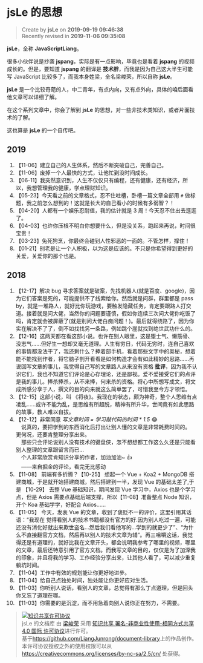 jsLe 的思想
===

> Create by **jsLe** on **2019-09-19 09:46:38**  
> Recently revised in **2019-11-06 09:35:08**

**jsLe**，全称 **JavaScriptLiang**。

很多小伙伴说是抄袭 **jspang**，实际是有一点影响，毕竟也是看着 **jspang** 的视频成长的。但是，要知道 **jspang** 的翻译是 **技术胖**，而我是因为自己这大半生可能写 JavaScript 比较多了，而我本身姓梁，全名梁峻荣，所以自称 **jsLe**。

**jsLe** 是一个比较奇葩的人，中二青年，有点内向，又有点外向，具体的咱后面看他文章可以详细了解。

在这个系列文章中，你会了解到 **jsLe** 的思想，对一些非技术类知识，或者片面技术的了解。

这也算是 **jsLe** 的一个自传吧。

## 2019

1. 【11-06】建立自己的人生体系，然后不断突破自己，完善自己。
2. 【11-06】废掉一个人最快的方式，让他忙到没时间成长。
3. 【06-11】我突然意识到，人生不仅仅只有编程，还有健康，还有经济，所以，我想管理我的健康，学点理财知识。
4. 【05-23】今天看之前的文章格式，忍不住吐槽，卧槽一篇文章全部用 `#` 做标题，我之前怎么想到的！这就是长大的自己看小的时候有多弱智？！
5. 【04-20】人都有一个娱乐忍耐值，我的估计就是 3 周！今天忍不住出去逛逛了。
6. 【04-03】也许你压根不明白你想要什么，但是没关系，跑起来再说，时间很宝贵！
7. 【03-23】兔死狗烹，你最终会碰到人性邪恶的一面的。不管怎样，撑住！
8. 【01-21】别老是让一个人积极，以为这是应该的。不只是你希望得到更好的关爱，关爱你的那个也是。

## 2018

1. 【12-17】解决 bug 寻求答案就是破案，先找机器人(就是百度、google)，因为它们答案是死的，可能提供不了线索给你。然后就是问群，群里都是 pass by，就是一堆路人，就好比你玩游戏，要触发隐藏任务，肯定要跟路人打交道。接着就是问大佬，当然你的问题要谨慎，假如你连续三次问大佬你吃饭了吗，肯定就会被屏蔽了(就是别问大佬白痴问题！)。最后就得绕路了，因为你实在解决不了了，倒不如找找另一条路，例如跳个崖就找到绝世武功什么的。
2. 【12-16】这两天都在看这部小说。也许在别人眼里，这是堕士气、懒筋骨、没志气……但好生一想却又毫无道理。人生有穷日，代码无穷时，连自己喜欢的事情都没法干了，我还剩什么？捧着部手机，看着那些文字中的奥秘，想着能不能找到作者，将它脑子剖开看看是如何构造才会有如此精妙的思路……再说回写文章的事儿，我觉得自己写的文章路人从来没有资格 **批评**，因为我不认识它们，我也不知道它们评论是心存理论，还是鄙视。爱不爱接受它们的点评是我的事儿。捧杀捧杀，从不来捧，何来杀的资格。将心中所想写成文，将文成所感分享于人，撰文的目的向来就这么简单罢了，可惜我至今方才领悟。
3. 【12-15】这部小说，叫 《将夜》。我现在的状态，颇为神奇，整个人思维有点凌乱……或许不能为乱，是思维有所超脱，精神有所升华，世间竟有如此思路的故事，教人难以自拔。
4. 【12-12】非常同意 *写文章时间 = 学习敲代码的时间 * 1.5* 😂  
&emsp;说真的，要把学到的东西消化后打出让别人懂的文章是非常耗费时间的。
&emsp;更何况，还要肯整理分享出来。  
&emsp;那些只会评论说别人没有技术的键盘侠，怎不想想都工作这么久还是只能看别人整理的文章跟留言而已​​...  
&emsp;个人非常欣赏肯知识分享的作者，加油加油~ 👍  
&emsp;——来自掘金的评论，看完无比感动
2. 【11-08】 前端有多折腾？【10-25】 想起一个 Vue + Koa2 + MongoDB 搭建商城，于是就开始搭建商城，然后搭建到一半，发现 Vue 的基础太差了,于是 【10-29】 去整 Vue 基础知识，期间发现 Vue 学习中，Axios 也是个学习点，但是 Axios 需要点基础后端支撑，所以【11-08】准备整点 Node 知识，开个 Koa 基础学学，好配合 Axios……
3. 【11-05】 今天，发表 Vue 的文章，收到了褒贬不一的评价，这里引用其话语：“我现在 觉得看别人的技术书籍都没有官方的好.因为别人吃过一遍，可能还没有消化好就出来欺世盗名...然后我们看他写的...学到的就更少了”、“为什么不直接翻官方文档，然后再以别人的技术文章为辅”。再三咀嚼这话，我觉得还是有道理的，就好比我在文章开头，都会说明我参考了哪里的视频，哪里的文章，最后还特意引用了官方文档。而我写文章的目的，仅仅是为了加深我的印象，并且将我的学习、工作经验分享出来，让其他人看了，可以减少重复躺坑时间。
4. 【11-04】工作中有效的规划能让你更好地进步。
5. 【11-04】给自己点独处时间，独处能让你更好应对生活。
6. 【11-03】你听别人说话，看别人的文章，总觉得有那么丁点道理，但是回头你又忘了道理在哪。
7. 【11-03】你需要的是沉淀，而不用急着向别人说你正在努力，不需要。

> <a rel="license" href="http://creativecommons.org/licenses/by-nc-sa/4.0/"><img alt="知识共享许可协议" style="border-width:0" src="https://i.creativecommons.org/l/by-nc-sa/4.0/88x31.png" /></a><br /><span xmlns:dct="http://purl.org/dc/terms/" property="dct:title">jsLe 的文档库</span> 由 <a xmlns:cc="http://creativecommons.org/ns#" href="https://github.com/LiangJunrong/document-library" property="cc:attributionName" rel="cc:attributionURL">梁峻荣</a> 采用 <a rel="license" href="http://creativecommons.org/licenses/by-nc-sa/4.0/">知识共享 署名-非商业性使用-相同方式共享 4.0 国际 许可协议</a>进行许可。<br />基于<a xmlns:dct="http://purl.org/dc/terms/" href="https://github.com/LiangJunrong/document-library" rel="dct:source">https://github.com/LiangJunrong/document-library</a>上的作品创作。<br />本许可协议授权之外的使用权限可以从 <a xmlns:cc="http://creativecommons.org/ns#" href="https://creativecommons.org/licenses/by-nc-sa/2.5/cn/" rel="cc:morePermissions">https://creativecommons.org/licenses/by-nc-sa/2.5/cn/</a> 处获得。